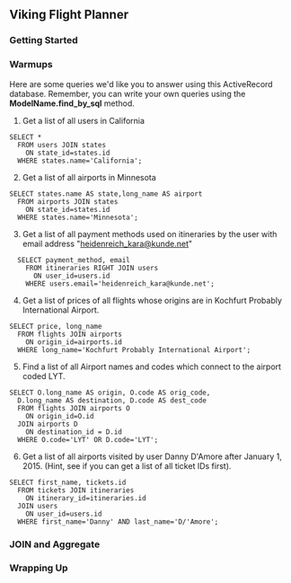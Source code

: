 ## Viking Flight Planner

### Getting Started



### Warmups

Here are some queries we'd like you to answer using this ActiveRecord database. Remember, you can write your own queries using the **ModelName.find_by_sql** method.

1. Get a list of all users in California

  ```
  SELECT *
    FROM users JOIN states
      ON state_id=states.id
    WHERE states.name='California';
  ```

2. Get a list of all airports in Minnesota

  ```
  SELECT states.name AS state,long_name AS airport
    FROM airports JOIN states
      ON state_id=states.id
    WHERE states.name='Minnesota';
  ```
3. Get a list of all payment methods used on itineraries by the user with email address "heidenreich_kara@kunde.net"

  ```
    SELECT payment_method, email
      FROM itineraries RIGHT JOIN users
        ON user_id=users.id
      WHERE users.email='heidenreich_kara@kunde.net';
  ```

4. Get a list of prices of all flights whose origins are in Kochfurt Probably International Airport.

  ```
  SELECT price, long_name
    FROM flights JOIN airports
      ON origin_id=airports.id
    WHERE long_name='Kochfurt Probably International Airport';
  ```

5. Find a list of all Airport names and codes which connect to the airport coded LYT.

  ```
  SELECT O.long_name AS origin, O.code AS orig_code,
    D.long_name AS destination, D.code AS dest_code
    FROM flights JOIN airports O
      ON origin_id=O.id
    JOIN airports D
      ON destination_id = D.id
    WHERE O.code='LYT' OR D.code='LYT';
  ```

6. Get a list of all airports visited by user Danny D'Amore after January 1, 2015. (Hint, see if you can get a list of all ticket IDs first).

  ```
  SELECT first_name, tickets.id
    FROM tickets JOIN itineraries
      ON itinerary_id=itineraries.id
    JOIN users
      ON user_id=users.id
    WHERE first_name='Danny' AND last_name='D/'Amore';
  ```

### JOIN and Aggregate





### Wrapping Up
